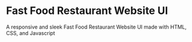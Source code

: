 # Fast Food Restaurant Website UI

A responsive and sleek Fast Food Restaurant Website UI made with HTML, CSS, and Javascript